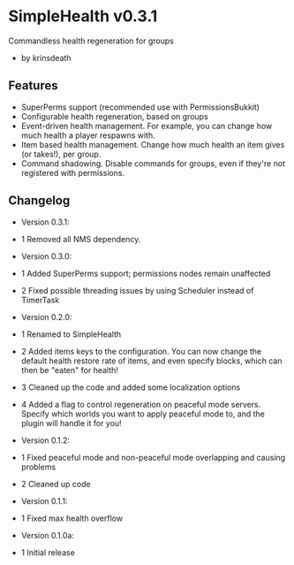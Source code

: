 SimpleHealth v0.3.1===================Commandless health regeneration for groups* by krinsdeathFeatures--------*   SuperPerms support (recommended use with PermissionsBukkit)*   Configurable health regeneration, based on groups*   Event-driven health management. For example, you can change how    much health a player respawns with.*   Item based health management. Change how much health an item gives    (or takes!), per group.*   Command shadowing. Disable commands for groups, even if they're    not registered with permissions.Changelog---------*   Version 0.3.1:*   1   Removed all NMS dependency.*   Version 0.3.0:*   1   Added SuperPerms support; permissions nodes remain unaffected*   2   Fixed possible threading issues by using Scheduler instead of TimerTask*   Version 0.2.0:*   1   Renamed to SimpleHealth*   2   Added items keys to the configuration. You can now change the default health         restore rate of items, and even specify blocks, which can then be "eaten" for health!*   3   Cleaned up the code and added some localization options*   4   Added a flag to control regeneration on peaceful mode servers. Specify        which worlds you want to apply peaceful mode to, and the plugin will handle it for you!*   Version 0.1.2:*   1   Fixed peaceful mode and non-peaceful mode overlapping and causing problems*   2   Cleaned up code*   Version 0.1.1:*   1   Fixed max health overflow*   Version 0.1.0a:*   1   Initial release
